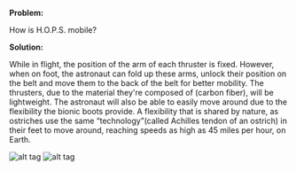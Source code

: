 ****Problem:****

How is H.O.P.S. mobile?

****Solution:****

While in flight, the position of the arm of each thruster is fixed.
However, when on foot, the astronaut can fold up these arms, unlock
their position on the belt and move them to the back of the belt for
better mobility. The thrusters, due to the material they're composed of
(carbon fiber), will be lightweight. The astronaut will also be able to
easily move around due to the flexibility the bionic boots provide. A
flexibility that is shared by nature, as ostriches use the same
“technology”(called Achilles tendon of an ostrich) in their feet to move
around, reaching speeds as high as 45 miles per hour, on Earth.

![alt tag](http://i.imgur.com/8VTj03C.jpg)
![alt tag](http://i.imgur.com/Tmxbe0p.jpg)

